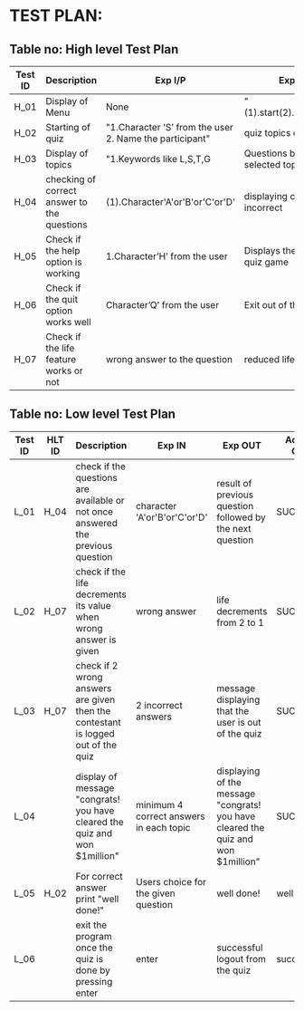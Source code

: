# TEST PLAN:

## Table no: High level Test Plan

| **Test ID** | **Description**                                              | **Exp I/P** | **Exp O/P** | **Actual Out** |**Type Of Test**  |    
|-------------|--------------------------------------------------------------|------------|-------------|----------------|------------------|
|  H_01|Display of Menu| None | "(1).start(2).help(3).quit" | PASS | Requirement based|
|  H_02|Starting of quiz  |"1.Character ’S’ from the user 2. Name the participant" |quiz topics display|PASS|Requirement based |
|  H_03|Display of topics| "1.Keywords like L,S,T,G| Questions based on the selected topic|PASS|Requirement based |
| H_04| checking of correct answer to the questions| (1).Character'A'or'B'or'C'or'D'| displaying correct or incorrect | PASS | Requirement based |
| H_05| Check if the help option is working | 1.Character’H’ from the user | Displays the rules of the quiz game |PASS| Scenario |
|H_06| Check if the quit option works well|Character’Q’ from the user|Exit out of the program|PASS|Scenario|
|H_07|Check if the life feature works or not|wrong answer to the question|reduced life|PASS|requirement based|




## Table no: Low level Test Plan

| **Test ID** | **HLT ID** | **Description**                                              | **Exp IN** | **Exp OUT** | **Actual Out** |**Type Of Test**  |    
|-------------|-----|--------------------------------------------------------------|------------|-------------|----------------|------------------|
|  L_01|H_04| check  if the questions are available or not once answered the previous question|character 'A'or'B'or'C'or'D'| result of previous question followed by the next question|SUCCESS |Requirement based |
|  L_02|H_07|check if the life decrements its value when wrong answer is given|wrong answer|life decrements from 2 to 1|SUCCESS|Requirement based|
|  L_03 |H_07|check if 2 wrong answers are given then the contestant is logged out of the quiz| 2 incorrect answers|message displaying that the user is out of the quiz | SUCCESS |Requirement based|
|  L_04 ||display of message "congrats! you have cleared the quiz and won $1million"| minimum 4 correct answers in each topic|displaying of the message "congrats! you have cleared the quiz and won $1million" | SUCCESS |Requirement based|
|  L_05 |H_02|For correct answer print "well done!"| Users choice for the given question|well done! | well done! |Requirement based|
|  L_06 |   |exit the program once the quiz is done by pressing enter|enter|successful logout from the quiz|successful|requirement based|
